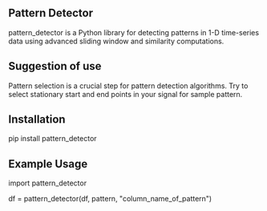 ## Pattern Detector
pattern_detector is a Python library for detecting patterns in 1-D time-series data using advanced sliding window and similarity computations.

## Suggestion of use
Pattern selection is a crucial step for pattern detection algorithms. Try to select stationary start and end points in your signal for sample pattern.

## Installation
pip install pattern_detector

## Example Usage

import pattern_detector

df = pattern_detector(df, pattern, "column_name_of_pattern")